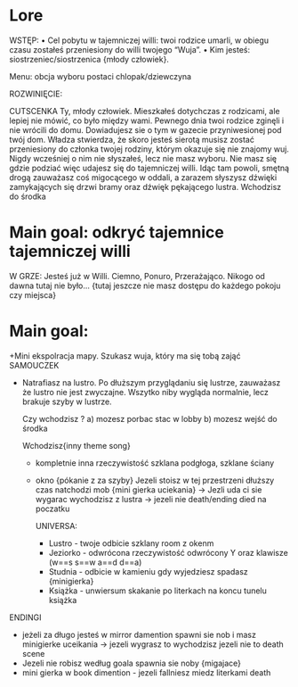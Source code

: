 # Lore
WSTĘP:
	•	Cel pobytu w tajemniczej willi: twoi rodzice umarli, w obiegu czasu zostałeś przeniesiony do willi twojego “Wuja”.
	•	Kim jesteś: siostrzeniec/siostrzenica {młody człowiek}.


 Menu:
 obcja wyboru postaci chlopak/dziewczyna

ROZWINIĘCIE:

CUTSCENKA
Ty, młody człowiek. Mieszkałeś dotychczas z rodzicami, ale lepiej nie mówić, co było między wami. Pewnego dnia twoi rodzice zginęli i nie wrócili do domu. Dowiadujesz sie o tym w gazecie przyniwesionej pod twój dom.
Władza stwierdza, że skoro jesteś sierotą musisz zostać przeniesiony do członka twojej rodziny, którym okazuje się nie znajomy wuj. Nigdy wcześniej o nim nie słyszałeś, lecz nie masz wyboru. Nie masz się gdzie podziać więc udajesz się do tajemniczej willi.
Idąc tam powoli, smętną drogą zauważasz coś migocącego w oddali, a zarazem słyszysz dźwięki zamykających się drzwi bramy oraz dźwięk pękającego lustra. Wchodzisz do środka

# Main goal: odkryć tajemnice tajemniczej willi


W GRZE:
Jesteś już w Willi. Ciemno, Ponuro, Przerażająco. Nikogo od dawna tutaj nie było...
{tutaj jeszcze nie masz dostępu do każdego pokoju czy miejsca}
# Main goal: 
+Mini ekspolracja mapy. Szukasz wuja, który ma się tobą zająć
SAMOUCZEK

+ Natrafiasz na lustro. Po dłuższym przyglądaniu się lustrze, zauważasz że lustro nie jest zwyczajne. Wszytko niby wygląda normalnie, lecz brakuje szyby w lustrze.

  Czy wchodzisz ?
  a) mozesz porbac stac w lobby
  b) mozesz wejść do środka

  Wchodzisz{inny theme song}
  + kompletnie inna rzeczywistość szklana podgłoga, szklane ściany
  + okno {pókanie z za szyby}
    Jezeli stoisz w tej przestrzeni dłuższy czas natchodzi mob {mini gierka uciekania}
    -> Jezli uda ci sie wygarac wychodzisz z lustra
    -> jezeli nie death/ending died na poczatku











    UNIVERSA:
    + Lustro - twoje odbicie szklany room z okenm
    + Jeziorko - odwrócona rzeczywistość odwrócony Y oraz klawisze (w==s  s==w a==d d==a)
    + Studnia - odbicie w kamieniu gdy wyjedziesz spadasz {minigierka}
    + Książka - unwiersum skakanie po literkach na koncu tunelu książka
   
ENDINGI
+ jeżeli za długo jesteś w mirror damention spawni sie nob i masz minigierke uceikania -> jezeli wygrasz to wychodzisz jezeli nie to death scene
+ Jezeli nie robisz według goala spawnia sie noby {migajace}
+ mini gierka w book dimention - jezeli fallniesz miedz literkami death
